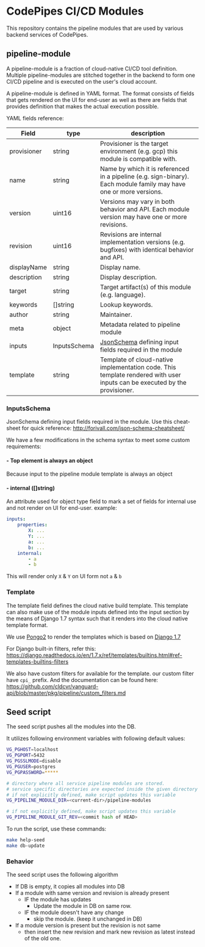 # CodePipes CI/CD Modules

This repository contains the pipeline modules that are used by various backend services of CodePipes.

## pipeline-module

A pipeline-module is a fraction of cloud-native CI/CD tool definition.
Multiple pipeline-modules are stitched together in the backend to form one CI/CD pipeline and is executed on the user's cloud account.

A pipeline-module is defined in YAML format. The format consists of fields that gets rendered on the UI for end-user as well as there are fields that provides definition that makes the actual execution possible.

YAML fields reference:


| Field | type | description |
|--------|--------|--------|
| provisioner | string |  Provisioner is the target environment (e.g. gcp) this module is compatible with. |
| name | string |  Name by which it is referenced in a pipeline (e.g. sign-binary). Each module family may have one or more versions. |
| version | uint16 |  Versions may vary in both behavior and API. Each module version may have one or more revisions. |
| revision | uint16 |  Revisions are internal implementation versions (e.g. bugfixes) with identical behavior and API. |
| displayName | string |  Display name. |
| description | string |  Display description. |
| target | string |  Target artifact(s) of this module (e.g. language). |
| keywords | []string |  Lookup keywords. |
| author | string |  Maintainer. |
| meta | object |  Metadata related to pipeline module |
| inputs | InputsSchema | [JsonSchema](http://forivall.com/json-schema-cheatsheet/) defining input fields required in the module |
| template | string |  Template of cloud-native implementation code. This template rendered with user inputs can be executed by the provisioner. |

### InputsSchema

JsonSchema defining input fields required in the module. Use this cheat-sheet for quick reference: http://forivall.com/json-schema-cheatsheet/

We have a few modifications in the schema syntax to meet some custom requirements:

#### - **Top element is always an object**

Because input to the pipeline module template is always an object

#### - **internal** ([]string)

An attribute used for object type field to mark a set of fields for internal use and not render on UI for end-user.
example:

```yaml
inputs:
    properties:
        X: ...
        Y: ...
        a: ...
        b: ...
    internal:
        - a
        - b
```
This will render only `X` & `Y` on UI form not `a` & `b`

### Template

The template field defines the cloud native build template.
This template can also make use of the module inputs defined into the input section by the means of Django 1.7 syntax such that it renders into the cloud native template format.

We use [Pongo2](https://github.com/flosch/pongo2) to render the templates which is based on [Django 1.7](https://django.readthedocs.io/en/1.7.x/topics/templates.html)

For Django built-in filters, refer this: https://django.readthedocs.io/en/1.7.x/ref/templates/builtins.html#ref-templates-builtins-filters

We also have custom filters for available for the template. our custom filter have `cpi_` prefix. And the documentation can be found here: https://github.com/cldcvr/vanguard-api/blob/master/pkg/pipeline/custom_filters.md

## Seed script

The seed script pushes all the modules into the DB.

It utilizes following environment variables with following default values:
```sh
VG_PGHOST=localhost
VG_PGPORT=5432
VG_PGSSLMODE=disable
VG_PGUSER=postgres
VG_PGPASSWORD=*****

# directory where all service pipeline modules are stored.
# service specific directories are expected inside the given directory
# if not explicitly defined, make script updates this variable
VG_PIPELINE_MODULE_DIR=<current-dir>/pipeline-modules

# if not explicitly defined, make script updates this variable
VG_PIPELINE_MODULE_GIT_REV=<commit hash of HEAD>
```

To run the script, use these commands:
```sh
make help-seed
make db-update
```

### Behavior

The seed script uses the following algorithm

- If DB is empty, it copies all modules into DB
- If a module with same version and revision is already present
    - IF the module has updates
        - Update the module in DB on same row.
    - IF the module doesn't have any change
        - skip the module. (keep it unchanged in DB)
- If a module version is present but the revision is not same
    - then insert the new revision and mark new revision as latest instead of the old one.
